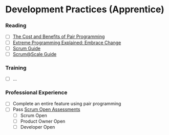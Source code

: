 # Development Practices (Apprentice)

### Reading
- [ ] [The Cost and Benefits of Pair Programming](https://collaboration.csc.ncsu.edu/laurie/Papers/XPSardinia.PDF)
- [ ] [Extreme Programming Explained: Embrace Change](https://www.amazon.com/Extreme-Programming-Explained-Embrace-Change/dp/0321278658)
- [ ] [Scrum Guide](https://www.scrum.org/resources/scrum-guide)
- [ ] [Scrum@Scale Guide](https://www.scrumatscale.com/scrum-at-scale-guide/)

### Training
- [ ] ...

### Professional Experience
- [ ] Complete an entire feature using pair programming
- [ ] Pass [Scrum Open Assessments](https://www.scrum.org/open-assessments)
  - [ ] Scrum Open
  - [ ] Product Owner Open
  - [ ] Developer Open
